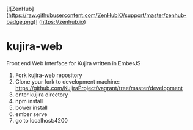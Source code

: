 [![ZenHub] (https://raw.githubusercontent.com/ZenHubIO/support/master/zenhub-badge.png)] (https://zenhub.io)
# kujira-web

Front end Web Interface for Kujira written in EmberJS

1. Fork kujira-web repository
2. Clone your fork to development machine: https://github.com/KujiraProject/vagrant/tree/master/development
3. enter kujira directory
4. npm install
5. bower install
6. ember serve
7. go to localhost:4200
